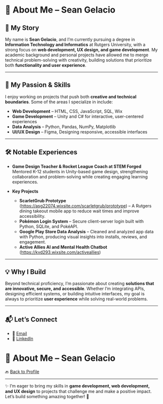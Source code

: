 # 👋 About Me – Sean Gelacio  

## 📖 My Story  
My name is **Sean Gelacio**, and I’m currently pursuing a degree in **Information Technology and Informatics** at Rutgers University, with a strong focus on **web development, UX design, and game development**. My academic background and personal projects have allowed me to merge technical problem-solving with creativity, building solutions that prioritize both **functionality and user experience**.  

---

## 🎯 My Passion & Skills  
I enjoy working on projects that push both **creative and technical boundaries**. Some of the areas I specialize in include:  
- **Web Development** – HTML, CSS, JavaScript, SQL, Wix
- **Game Development** – Unity and C# for interactive, user-centered experiences  
- **Data Analysis** – Python, Pandas, NumPy, Matplotlib  
- **UI/UX Design** – Figma, Designing responsive, accessible interfaces  

---

## 🛠️ Notable Experiences  
- **Game Design Teacher & Rocket League Coach at STEM Forged**  
  Mentored K-12 students in Unity-based game design, strengthening collaboration and problem-solving while creating engaging learning experiences.  

- **Key Projects**  
  - **ScarletGrub Prototype** (https://asg22074.wixsite.com/scarletgrub/prototype) – A Rutgers dining takeout mobile app to reduce wait times and improve accessibility.  
  - **Pokémon Login System** – Secure client-server login built with Python, SQLite, and PokéAPI.  
  - **Google Play Store Data Analysis** – Cleaned and analyzed app data with Python, producing visual insights into installs, reviews, and engagement.
  - **Active Allies AI and Mental Health Chatbot** (https://kvd293.wixsite.com/activeallies)

---

## 💡 Why I Build  
Beyond technical proficiency, I’m passionate about creating **solutions that are innovative, secure, and accessible**. Whether I’m integrating APIs, designing efficient systems, or building intuitive interfaces, my goal is always to prioritize **user experience** while solving real-world problems.  

---

## 📬 Let’s Connect  
- 📧 [Email](mailto:seanbarry0820@gmail.com)  
- 💼 [LinkedIn](https://www.linkedin.com/in/sean-gelacio-219186218/)


# 👋 About Me – Sean Gelacio  

🔙 [Back to Profile](./README.md)  


---

✨ I’m eager to bring my skills in **game development, web development, and UX design** to projects that challenge me and make a positive impact. Let’s build something amazing together! 🚀
